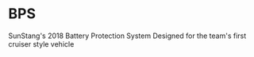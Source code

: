 # BPS
SunStang's 2018 Battery Protection System
Designed for the team's first cruiser style vehicle


